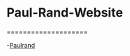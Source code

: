 # Paul-Rand-Website
====================

 -[Paulrand](https://csheridan16.github.io/Paul-Rand-Website/Paulrand.html)